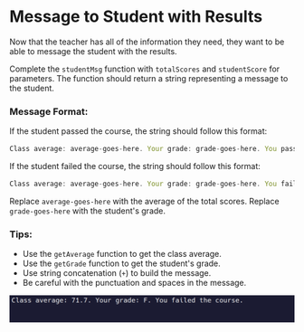 # Message to Student with Results

Now that the teacher has all of the information they need, they want to be able to message the student with the results.

Complete the `studentMsg` function with `totalScores` and `studentScore` for parameters. The function should return a string representing a message to the student.

### Message Format:

If the student passed the course, the string should follow this format:
```javascript
Class average: average-goes-here. Your grade: grade-goes-here. You passed the course.
```

If the student failed the course, the string should follow this format:
```javascript
Class average: average-goes-here. Your grade: grade-goes-here. You failed the course.
```

Replace `average-goes-here` with the average of the total scores. Replace `grade-goes-here` with the student's grade.

### Tips:
- Use the `getAverage` function to get the class average.
- Use the `getGrade` function to get the student's grade.
- Use string concatenation (`+`) to build the message.
- Be careful with the punctuation and spaces in the message.


![alt text](image.png)